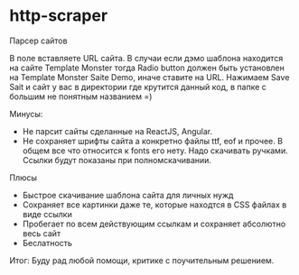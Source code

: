# http-scraper
Парсер сайтов

В поле вставляете URL сайта. В случаи если дэмо шаблона находится на сайте Template Monster тогда 
Radio button должен быть установлен на Template Monster Saite Demo, иначе ставите на URL.
Нажимаем Sаve Sait и сайт у вас в директории где крутится данный код, в папке с большим не понятным названием =)

Минусы:
- Не парсит сайты сделанные на ReactJS, Angular.
- Не сохраняет шрифты сайта а конкретно файлы ttf, eof и прочее. В общем все что относится к fonts его нету. Надо скачивать ручками. Ссылки будут показаны при полномскачивании.


Плюсы
- Быстрое скачивание шаблона сайта для личных нужд
- Сохраняет все картинки даже те, которые находтся в CSS файлах в виде ссылки
- Пробегает по всем действующим ссылкам и сохраняет абсолютно весь сайт
- Беслатность

Итог:
Буду рад любой помощи, критике с поучительным решением.
